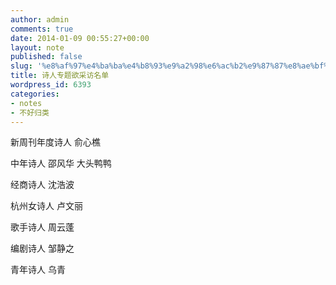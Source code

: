 ```yaml
---
author: admin
comments: true
date: 2014-01-09 00:55:27+00:00
layout: note
published: false
slug: '%e8%af%97%e4%ba%ba%e4%b8%93%e9%a2%98%e6%ac%b2%e9%87%87%e8%ae%bf%e5%90%8d%e5%8d%95'
title: 诗人专题欲采访名单
wordpress_id: 6393
categories:
- notes
- 不好归类
---
```


新周刊年度诗人 俞心樵  

中年诗人 邵风华 大头鸭鸭  

经商诗人 沈浩波  

杭州女诗人 卢文丽   

歌手诗人 周云蓬  

编剧诗人 邹静之  

青年诗人 乌青
